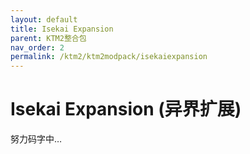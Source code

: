 ```yaml
---
layout: default
title: Isekai Expansion
parent: KTM2整合包
nav_order: 2
permalink: /ktm2/ktm2modpack/isekaiexpansion
---
```


# Isekai Expansion (异界扩展)

努力码字中…